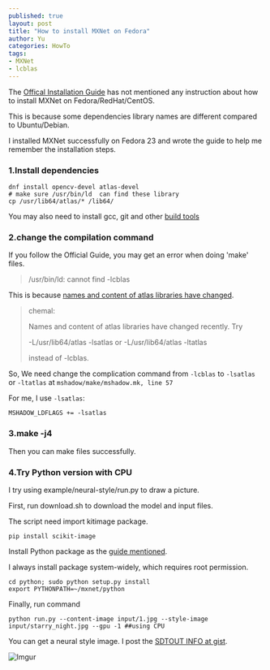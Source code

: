 ```yaml
---
published: true
layout: post
title: "How to install MXNet on Fedora"
author: Yu
categories: HowTo
tags:
- MXNet
- lcblas
---
```


The [Offical Installation Guide](http://mxnet.readthedocs.org/en/latest/build.html) has not mentioned any instruction about how to install MXNet on Fedora/RedHat/CentOS.

This is because some dependencies library names are different compared to Ubuntu/Debian.

I installed MXNet successfully on Fedora 23 and wrote the guide to help me remember the installation steps.


### 1.Install dependencies

~~~
dnf install opencv-devel atlas-devel 
# make sure /usr/bin/ld  can find these library
cp /usr/lib64/atlas/* /lib64/ 
~~~

You may also need to install gcc, git and other [build tools](http://unix.stackexchange.com/questions/1338/what-is-the-fedora-equivalent-of-the-debian-build-essential-package "build essential package")

### 2.change the compilation command

If you follow the Official Guide, you may get an error when doing 'make' files.

> /usr/bin/ld: cannot find -lcblas

This is because [names and content of atlas libraries have changed](https://www.centos.org/forums/viewtopic.php?f=47&t=48543).

> chemal:
>
> Names and content of atlas libraries have changed recently. Try
>
> -L/usr/lib64/atlas -lsatlas or -L/usr/lib64/atlas -ltatlas
>
> instead of -lcblas.

So, We need change the complication command from `-lcblas` to `-lsatlas` or `-ltatlas` at `mshadow/make/mshadow.mk, line 57` 

For me, I use `-lsatlas`:

~~~
MSHADOW_LDFLAGS += -lsatlas 
~~~

### 3.make -j4

Then you can make files successfully.

### 4.Try Python version with CPU

I try using example/neural-style/run.py to draw a picture.

First, run download.sh to download the model and input files.

The script need import kitimage package. 

~~~
pip install scikit-image
~~~

Install Python package as the [guide mentioned](http://mxnet.readthedocs.org/en/latest/build.html#python-package-installation).

I always install package system-widely, which requires root permission.

~~~
cd python; sudo python setup.py install
export PYTHONPATH=~/mxnet/python
~~~

Finally, run command 

~~~
python run.py --content-image input/1.jpg --style-image input/starry_night.jpg --gpu -1 ##using CPU
~~~

You can get a neural style image. I post the [SDTOUT INFO at gist](https://gist.github.com/yulijia/032afa9a9123b7643522).

![Imgur](https://i.imgur.com/P86I0F0.jpg)

